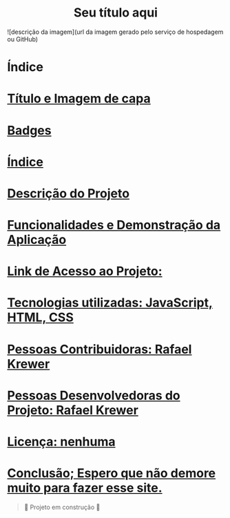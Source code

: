 <h1 align="center"> Seu título aqui </h1>

![descrição da imagem](url da imagem gerado pelo serviço de hospedagem ou GitHub)

# Índice 

# [Título e Imagem de capa](#Título-e-Imagem-de-capa)
# [Badges](#badges)
# [Índice](#índice)
# [Descrição do Projeto](#descrição-do-projeto)
# [Funcionalidades e Demonstração da Aplicação](#funcionalidades-e-demonstração-da-aplicação)
# [Link de Acesso ao Projeto:](#acesso-ao-projeto)
# [Tecnologias utilizadas: JavaScript, HTML, CSS](#tecnologias-utilizadas)
# [Pessoas Contribuidoras: Rafael Krewer](#pessoas-contribuidoras)
# [Pessoas Desenvolvedoras do Projeto: Rafael Krewer](#pessoas-desenvolvedoras)
# [Licença: nenhuma](#licença)
# [Conclusão; Espero que não demore muito para fazer esse site.](#conclusão)
 
> :construction: Projeto em construção :construction:
